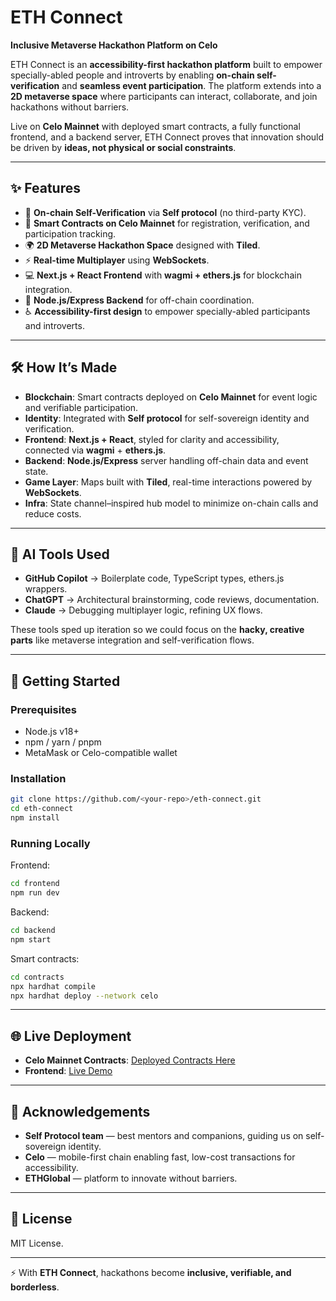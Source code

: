 # ETH Connect

**Inclusive Metaverse Hackathon Platform on Celo**

ETH Connect is an **accessibility-first hackathon platform** built to empower specially-abled people and introverts by enabling **on-chain self-verification** and **seamless event participation**. The platform extends into a **2D metaverse space** where participants can interact, collaborate, and join hackathons without barriers.

Live on **Celo Mainnet** with deployed smart contracts, a fully functional frontend, and a backend server, ETH Connect proves that innovation should be driven by **ideas, not physical or social constraints**.

---

## ✨ Features

* 🔗 **On-chain Self-Verification** via **Self protocol** (no third-party KYC).
* 🪪 **Smart Contracts on Celo Mainnet** for registration, verification, and participation tracking.
* 🌍 **2D Metaverse Hackathon Space** designed with **Tiled**.
* ⚡ **Real-time Multiplayer** using **WebSockets**.
* 💻 **Next.js + React Frontend** with **wagmi + ethers.js** for blockchain integration.
* 📡 **Node.js/Express Backend** for off-chain coordination.
* ♿ **Accessibility-first design** to empower specially-abled participants and introverts.

---

## 🛠️ How It’s Made

* **Blockchain**: Smart contracts deployed on **Celo Mainnet** for event logic and verifiable participation.
* **Identity**: Integrated with **Self protocol** for self-sovereign identity and verification.
* **Frontend**: **Next.js + React**, styled for clarity and accessibility, connected via **wagmi** + **ethers.js**.
* **Backend**: **Node.js/Express** server handling off-chain data and event state.
* **Game Layer**: Maps built with **Tiled**, real-time interactions powered by **WebSockets**.
* **Infra**: State channel–inspired hub model to minimize on-chain calls and reduce costs.

---

## 🤖 AI Tools Used

* **GitHub Copilot** → Boilerplate code, TypeScript types, ethers.js wrappers.
* **ChatGPT** → Architectural brainstorming, code reviews, documentation.
* **Claude** → Debugging multiplayer logic, refining UX flows.

These tools sped up iteration so we could focus on the **hacky, creative parts** like metaverse integration and self-verification flows.

---

## 🚀 Getting Started

### Prerequisites

* Node.js v18+
* npm / yarn / pnpm
* MetaMask or Celo-compatible wallet

### Installation

```bash
git clone https://github.com/<your-repo>/eth-connect.git
cd eth-connect
npm install
```

### Running Locally

Frontend:

```bash
cd frontend
npm run dev
```

Backend:

```bash
cd backend
npm start
```

Smart contracts:

```bash
cd contracts
npx hardhat compile
npx hardhat deploy --network celo
```

---

## 🌐 Live Deployment

* **Celo Mainnet Contracts**: [Deployed Contracts Here](#)
* **Frontend**: [Live Demo](#)

---

## 🙌 Acknowledgements

* **Self Protocol team** — best mentors and companions, guiding us on self-sovereign identity.
* **Celo** — mobile-first chain enabling fast, low-cost transactions for accessibility.
* **ETHGlobal** — platform to innovate without barriers.

---

## 📜 License

MIT License.

---

⚡ With **ETH Connect**, hackathons become **inclusive, verifiable, and borderless**.


